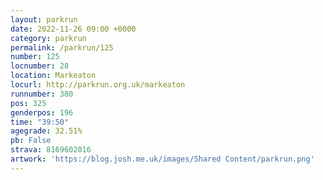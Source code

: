 ```yaml
---
layout: parkrun
date: 2022-11-26 09:00 +0000
category: parkrun
permalink: /parkrun/125
number: 125
locnumber: 28
location: Markeaton
locurl: http://parkrun.org.uk/markeaton
runnumber: 380
pos: 325
genderpos: 196
time: "39:50"
agegrade: 32.51%
pb: False
strava: 8169602016
artwork: 'https://blog.josh.me.uk/images/Shared Content/parkrun.png'
---
```

